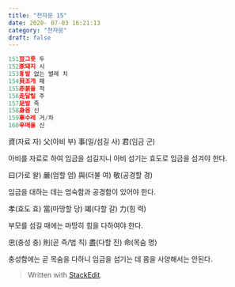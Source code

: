 ```yaml
---
title: "천자문 15"
date: 2020- 07-03 16:21:13
category: "천자문"
draft: false
---
```

```js
151豆그릇 두
152豕돼지 시
153豸발 없는 벌레 치
154貝조개 패
155赤붉을 적
156走달릴 주
157足발 족
158身몸 신
159車수레 거/차
160辛매울 신
```
資(자료 자) 父(아비 부) 事(일/섬길 사) 君(임금 군)

아비를 자료로 하여 임금을 섬길지니 아비 섬기는 효도로 임금을 섬겨야 한다.

曰(가로 왈) 嚴(엄할 엄) 與(더불 여) 敬(공경할 경)

임금을 대하는 데는 엄숙함과 공경함이 있어야 한다.

孝(효도 효) 當(마땅할 당) 竭(다할 갈) 力(힘 력)

부모를 섬길 때에는 마땅히 힘을 다하여야 한다.

忠(충성 충) 則(곧 즉/법 칙) 盡(다할 진) 命(목숨 명)

충성함에는  곧  목숨을  다하니  임금을  섬기는  데  몸을  사양해서는  안된다.
> Written with [StackEdit](https://stackedit.io/).
<!--stackedit_data:
eyJoaXN0b3J5IjpbLTE1Mjk5MTAyMTEsLTE2NTI2OTgxNjFdfQ
==
-->